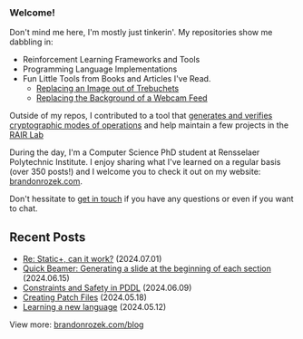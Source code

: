 <!-- Automatically generated - do not edit directly -->
### Welcome!

Don't mind me here, I'm mostly just tinkerin'.
My repositories show me dabbling in: 
- Reinforcement Learning Frameworks and Tools
- Programming Language Implementations
- Fun Little Tools from Books and Articles I've Read.
  - [Replacing an Image out of Trebuchets](https://github.com/Brandon-Rozek/treimage)
  - [Replacing the Background of a Webcam Feed](https://github.com/Brandon-Rozek/bodypix-background)
  
Outside of my repos, I contributed to a tool that [generates and verifies cryptographic modes of operations](https://github.com/cryptosolvers/CryptoSolve)
and help maintain a few projects in the [RAIR Lab](https://github.com/RAIRLab) 

During the day, I'm a Computer Science PhD student at Rensselaer Polytechnic Institute.
I enjoy sharing what I've learned on a regular basis (over 350 posts!)
and I welcome you to check it out on my website: [brandonrozek.com](https://brandonrozek.com).

Don't hessitate to [get in touch](https://brandonrozek.com/contact/)
if you have any questions or even if you want to chat. 

## Recent Posts

- [Re: Static+, can it work?](https://brandonrozek.com/blog/re-static-plus/) (2024.07.01)
- [Quick Beamer: Generating a slide at the beginning of each section](https://brandonrozek.com/blog/beamer-gen-slide-at-section/) (2024.06.15)
- [Constraints and Safety in PDDL](https://brandonrozek.com/blog/safety-constraints-pddl/) (2024.06.09)
- [Creating Patch Files](https://brandonrozek.com/blog/patch-files/) (2024.05.18)
- [Learning a new language](https://brandonrozek.com/blog/learning-language/) (2024.05.12)

View more: [brandonrozek.com/blog](https://brandonrozek.com/blog)